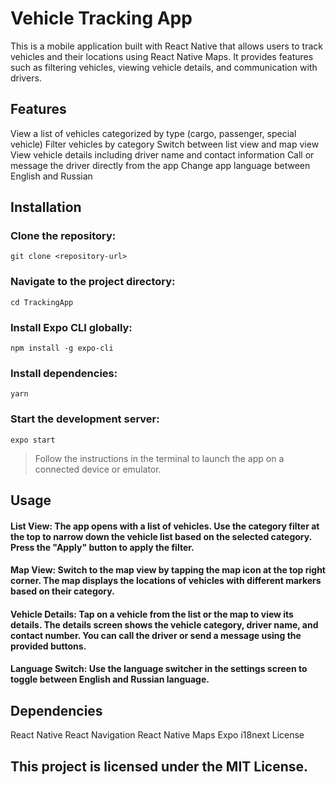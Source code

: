 # Vehicle Tracking App

This is a mobile application built with React Native that allows users to track vehicles and their locations using React Native Maps. It provides features such as filtering vehicles, viewing vehicle details, and communication with drivers.

## Features
View a list of vehicles categorized by type (cargo, passenger, special vehicle)
Filter vehicles by category
Switch between list view and map view
View vehicle details including driver name and contact information
Call or message the driver directly from the app
Change app language between English and Russian

## Installation

### Clone the repository:
`git clone <repository-url>`

### Navigate to the project directory:
`cd TrackingApp`

### Install Expo CLI globally:
`npm install -g expo-cli`

### Install dependencies:
`yarn`

### Start the development server:
`expo start`

> Follow the instructions in the terminal to launch the app on a connected device or emulator.

## Usage
#### List View: The app opens with a list of vehicles. Use the category filter at the top to narrow down the vehicle list based on the selected category. Press the "Apply" button to apply the filter.
#### Map View: Switch to the map view by tapping the map icon at the top right corner. The map displays the locations of vehicles with different markers based on their category.
#### Vehicle Details: Tap on a vehicle from the list or the map to view its details. The details screen shows the vehicle category, driver name, and contact number. You can call the driver or send a message using the provided buttons.
#### Language Switch: Use the language switcher in the settings screen to toggle between English and Russian language.

## Dependencies
React Native
React Navigation
React Native Maps
Expo
i18next
License

## This project is licensed under the MIT License.
